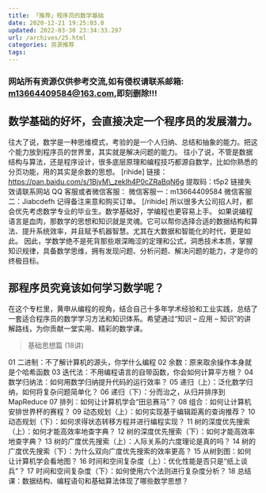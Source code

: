 ```yaml
---
title: 「推荐」程序员的数学基础
date: 2020-12-21 19:25:03.0
updated: 2022-03-30 23:34:33.297
url: /archives/25.html
categories: 资源推荐
tags: 
---
```




### 网站所有资源仅供参考交流,如有侵权请联系邮箱: m13664409584@163.com,即刻删除!!!

## 数学基础的好坏，会直接决定一个程序员的发展潜力。

往大了说，数学是一种思维模式，考验的是一个人归纳、总结和抽象的能力。把这个能力放到程序员的世界里，其实就是解决问题的能力。 往小了说，不管是数据结构与算法，还是程序设计，很多底层原理和编程技巧都源自数学，比如你熟悉的分页功能，用的其实是余数的思想。 \[rihide\] 链接：https://pan.baidu.com/s/1BjvM\_zekIh4P0cZRaBqN6g 提取码：t5p2 链接失效请联系网站 QQ 客服或者微信客服： 微信客服一：m13664409584 微信客服二：Jiabcdefh 记得备注来意和购买订单。 \[/rihide\] 所以很多大公司招人时，都会优先考虑数学专业的毕业生。数学基础好，学编程也更容易上手。 如果说编程语言是血肉，那数学的思想和知识就是灵魂。它可以帮你选择合适的数据结构和算法、提升系统效率，并且赋予机器智慧。尤其在大数据和智能化的时代，更是如此。 因此，学数学绝不是死背那些艰深晦涩的定理和公式，洞悉技术本质，掌握知识规律，具备数学思维，拥有发现问题、分析问题、解决问题的能力，才是你的终极目标。

## 那程序员究竟该如何学习数学呢？

在这个专栏里，黄申从编程的视角，结合自己十多年学术经验和工业实践，总结了一套适合程序员的数学学习方法和知识体系。希望通过“知识 – 应用 – 知识”的讲解路线，为你贡献一堂实用、精彩的数学课。

> 基础思想篇 (18讲)

01 二进制：不了解计算机的源头，你学什么编程 02 余数：原来取余操作本身就是个哈希函数 03 迭代法：不用编程语言的自带函数，你会如何计算平方根？ 04 数学归纳法：如何用数学归纳提升代码的运行效率？ 05 递归（上）：泛化数学归纳，如何将复杂问题简单化？ 06 递归（下）：分而治之，从归并排序到MapReduce 07 排列：如何让计算机学会“田忌赛马”？ 08 组合：如何让计算机安排世界杯的赛程？ 09 动态规划（上）：如何实现基于编辑距离的查询推荐？ 10 动态规划（下）：如何求得状态转移方程并进行编程实现？ 11 树的深度优先搜索（上）：如何才能高效率地查字典？ 12 树的深度优先搜索（下）：如何才能高效率地查字典？ 13 树的广度优先搜索（上）：人际关系的六度理论是真的吗？ 14 树的广度优先搜索（下）：为什么双向广度优先搜索的效率更高？ 15 从树到图：如何让计算机学会看地图？ 16 时间和空间复杂度（上）：优化性能是否只是“纸上谈兵”？ 17 时间和空间复杂度（下）：如何使用六个法则进行复杂度分析？ 18 总结课：数据结构、编程语句和基础算法体现了哪些数学思想？